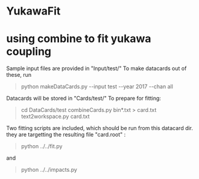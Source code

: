 # YukawaFit
# using combine to fit yukawa coupling

Sample input files are provided in "Input/test/"
To make datacards out of these, run

> python makeDataCards.py --input test --year 2017 --chan all

Datacards will be stored in "Cards/test/"
To prepare for fitting:

> cd DataCards/test
> combineCards.py bin*.txt > card.txt
> text2workspace.py card.txt

Two fitting scripts are included, which should be run from this datacard dir. they are targetting the resulting file "card.root" :

> python ../../fit.py

and

> python ../../impacts.py 
